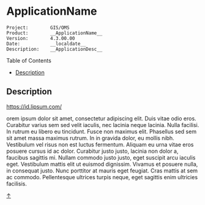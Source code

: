 # __ApplicationName__ <!-- omit in toc --> #

~~~text
Project:        GIS/OMS
Product:        __ApplicationName__
Version:        4.3.00.00
Date:           __localdate__
Description:    __ApplicationDesc__
~~~

<a name="TOC"></a>

Table of Contents

- [Description](#description)

## Description ##

<https://id.lipsum.com/>

orem ipsum dolor sit amet, consectetur adipiscing elit. Duis vitae odio eros. Curabitur varius sem sed velit iaculis, nec lacinia neque lacinia. Nulla facilisi. In rutrum eu libero eu tincidunt. Fusce non maximus elit. Phasellus sed sem sit amet massa maximus rutrum. In in gravida dolor, eu mollis nibh. Vestibulum vel risus non est luctus fermentum. Aliquam eu urna vitae eros posuere cursus id ac dolor. Curabitur justo justo, lacinia non dolor a, faucibus sagittis mi. Nullam commodo justo justo, eget suscipit arcu iaculis eget. Vestibulum mattis elit ut euismod dignissim. Vivamus et posuere nulla, in consequat justo. Nunc porttitor at mauris eget feugiat. Cras mattis at sem ac commodo. Pellentesque ultrices turpis neque, eget sagittis enim ultricies facilisis.

[&uarr;](#TOC)